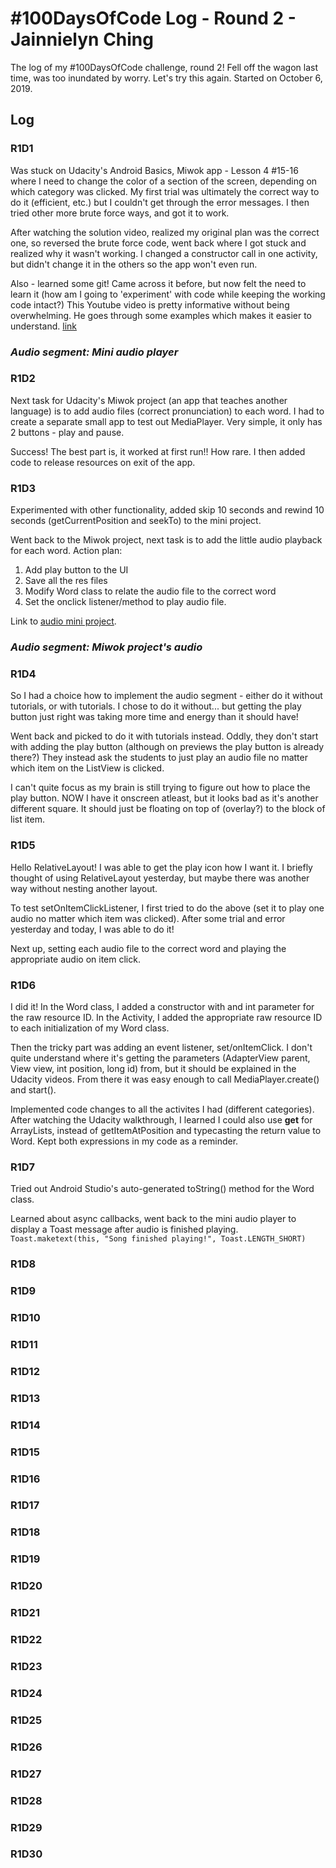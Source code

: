 # #100DaysOfCode Log - Round 2 - Jainnielyn Ching

The log of my #100DaysOfCode challenge, round 2! Fell off the wagon last time, was too inundated by worry. Let's try this again. 
Started on October 6, 2019.

## Log

### R1D1 
Was stuck on Udacity's Android Basics, Miwok app - Lesson 4 #15-16 where I need to change the color of a section of the screen, depending on which category was clicked. My first trial was ultimately the correct way to do it (efficient, etc.) but I couldn't get through the error messages. I then tried other more brute force ways, and got it to work. 

After watching the solution video, realized my original plan was the correct one, so reversed the brute force code, went back where I got stuck and realized why it wasn't working. I changed a constructor call in one activity, but didn't change it in the others so the app won't even run.

Also - learned some git! Came across it before, but now felt the need to learn it (how am I going to 'experiment' with code while keeping the working code intact?) This Youtube video is pretty informative without being overwhelming. He goes through some examples which makes it easier to understand. [link](https://www.youtube.com/watch?v=SWYqp7iY_Tc)

### ***Audio segment: Mini audio player***

### R1D2
Next task for Udacity's Miwok project (an app that teaches another language) is to add audio files (correct pronunciation) to each word. I had to create a separate small app to test out MediaPlayer. Very simple, it only has 2 buttons - play and pause.

Success! The best part is, it worked at first run!! How rare. I then added code to release resources on exit of the app.

### R1D3
Experimented with other functionality, added skip 10 seconds and rewind 10 seconds (getCurrentPosition and seekTo) to the mini project.

Went back to the Miwok project, next task is to add the little audio playback for each word. Action plan: 
1. Add play button to the UI
2. Save all the res files
3. Modify Word class to relate the audio file to the correct word
4. Set the onclick listener/method to play audio file.

Link to [audio mini project](https://github.com/jainnielyn/Basic-audio-player).

### ***Audio segment: Miwok project's audio***

### R1D4
So I had a choice how to implement the audio segment - either do it without tutorials, or with tutorials. I chose to do it without... but getting the play button just right was taking more time and energy than it should have!

Went back and picked to do it with tutorials instead. Oddly, they don't start with adding the play button (although on previews the play button is already there?) They instead ask the students to just play an audio file no matter which item on the ListView is clicked.

I can't quite focus as my brain is still trying to figure out how to place the play button. NOW I have it onscreen atleast, but it looks bad as it's another different square. It should just be floating on top of (overlay?) to the block of list item.

### R1D5
Hello RelativeLayout! I was able to get the play icon how I want it. I briefly thought of using RelativeLayout yesterday, but maybe there was another way without nesting another layout.

To test setOnItemClickListener, I first tried to do the above (set it to play one audio no matter which item was clicked). After some trial and error yesterday and today, I was able to do it!

Next up, setting each audio file to the correct word and playing the appropriate audio on item click.

### R1D6
I did it! In the Word class, I added a constructor with and int parameter for the raw resource ID. In the Activity, I added the appropriate raw resource ID to each initialization of my Word class. 

Then the tricky part was adding an event listener, set/onItemClick. I don't quite understand where it's getting the parameters (AdapterView parent, View view, int position, long id) from, but it should be explained in the Udacity videos. From there it was easy enough to call MediaPlayer.create() and start().

Implemented code changes to all the activites I had (different categories). After watching the Udacity walkthrough, I learned I could also use **get** for ArrayLists, instead of getItemAtPosition and typecasting the return value to Word. Kept both expressions in my code as a reminder.

### R1D7
Tried out Android Studio's auto-generated toString() method for the Word class.

Learned about async callbacks, went back to the mini audio player to display a Toast message after audio is finished playing. 
`Toast.maketext(this, "Song finished playing!", Toast.LENGTH_SHORT)`


### R1D8
### R1D9
### R1D10
### R1D11
### R1D12
### R1D13
### R1D14
### R1D15
### R1D16
### R1D17
### R1D18
### R1D19
### R1D20
### R1D21
### R1D22
### R1D23
### R1D24
### R1D25
### R1D26
### R1D27
### R1D28
### R1D29
### R1D30
